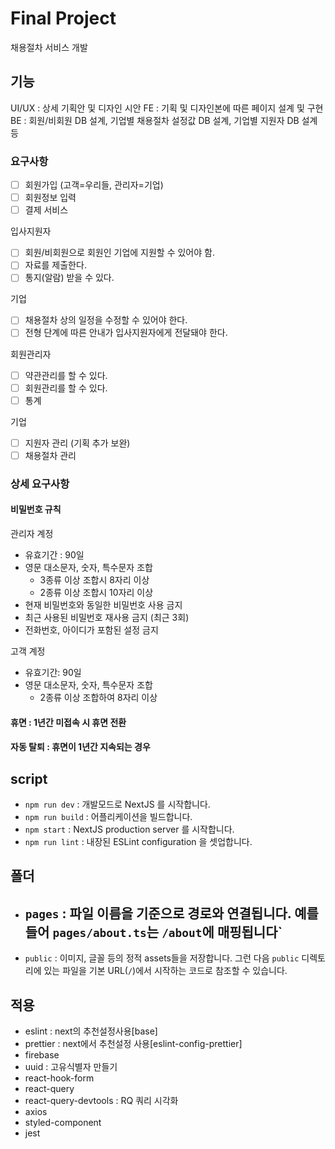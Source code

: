 # Final Project

채용절차 서비스 개발

## 기능

UI/UX : 상세 기획안 및 디자인 시안
FE : 기획 및 디자인본에 따른 페이지 설계 및 구현
BE : 회원/비회원 DB 설계, 기업별 채용절차 설정값 DB 설계, 기업별 지원자 DB 설계 등

### 요구사항

- [ ] 회원가입 (고객=우리들, 관리자=기업)
- [ ] 회원정보 입력
- [ ] 결제 서비스

입사지원자

- [ ] 회원/비회원으로 회원인 기업에 지원할 수 있어야 함.
- [ ] 자료를 제출한다.
- [ ] 통지(알람) 받을 수 있다.

기업

- [ ] 채용절차 상의 일정을 수정할 수 있어야 한다.
- [ ] 전형 단계에 따른 안내가 입사지원자에게 전달돼야 한다.

회원관리자

- [ ] 약관관리를 할 수 있다.
- [ ] 회원관리를 할 수 있다.
- [ ] 통계

기업

- [ ] 지원자 관리 (기획 추가 보완)
- [ ] 채용절차 관리

### 상세 요구사항

#### 비밀번호 규칙

관리자 계정

- 유효기간 : 90일
- 영문 대소문자, 숫자, 특수문자 조합
  - 3종류 이상 조합시 8자리 이상
  - 2종류 이상 조합시 10자리 이상
- 현재 비밀번호와 동일한 비밀번호 사용 금지
- 최근 사용된 비밀번호 재사용 금지 (최근 3회)
- 전화번호, 아이디가 포함된 설정 금지

고객 계정

- 유효기간: 90일
- 영문 대소문자, 숫자, 특수문자 조합
  - 2종류 이상 조합하여 8자리 이상

#### 휴면 : 1년간 미접속 시 휴면 전환

#### 자동 탈퇴 : 휴면이 1년간 지속되는 경우

## script

- `npm run dev` : 개발모드로 NextJS 를 시작합니다.
- `npm run build` : 어플리케이션을 빌드합니다.
- `npm start` : NextJS production server 를 시작합니다.
- `npm run lint` : 내장된 ESLint configuration 을 셋업합니다.

## 폴더

- ## `pages` : 파일 이름을 기준으로 경로와 연결됩니다. 예를 들어 `pages/about.ts`는 `/about`에 매핑됩니다`
- `public` : 이미지, 글꼴 등의 정적 assets들을 저장합니다. 그런 다음 `public` 디렉토리에 있는 파일을 기본 URL(`/`)에서 시작하는 코드로 참조할 수 있습니다.

## 적용

- eslint : next의 추천설정사용[base]
- prettier : next에서 추천설정 사용[eslint-config-prettier]
- firebase
- uuid : 고유식별자 만들기
- react-hook-form
- react-query
- react-query-devtools : RQ 쿼리 시각화
- axios
- styled-component
- jest
